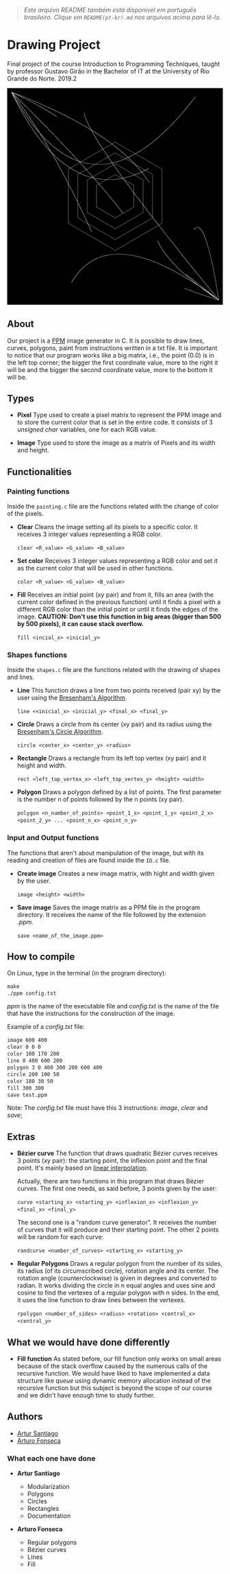 > *Este arquivo README também está disponível em português brasileiro. Clique em `README(pt-br).md` nos arquivos acima para lê-lo.*



# Drawing Project
Final project of the course Introduction to Programming Techniques, taught by professor Gustavo Girão in the Bachelor of IT at the University of Rio Grande do Norte. 2019.2

<p align="center">
 <img src="https://github.com/arturo32/DrawingProject/blob/216c31c9ac130f11ee00acf756ddf9eda12e7050/Examples/Hexagons%20and%20curves.png"
   alt="The image is a square, mostly black, with 4 thin white hexagons, one inside another from the center. A set of thin random white curves come from the up-left and bottom-right conners"/>
</p>

## About
Our project is a <a href="http://netpbm.sourceforge.net/doc/ppm.html">PPM</a> image generator in C. It is possible to draw lines, curves, polygons, paint from instructions written in a txt file.
It is important to notice that our program works like a big matrix, i.e., the point (0.0) is in the left top corner; the bigger the first coordinate value, more to the right it will be and the bigger the second coordinate value, more to the bottom it will be.

## Types
 * **Pixel** Type used to create a pixel matrix to represent the PPM image and to store the current color that is set in the entire code. It consists of 3 *unsigned char* variables, one for each RGB value.

 * **Image** Type used to store the image as a matrix of Pixels and its width and height.
 
## Functionalities
### Painting functions
Inside the `painting.c` file are the functions related with the change of color of the pixels.

* **Clear** Cleans the image setting all its pixels to a specific color. It receives 3 integer values representing a RGB color.

   `clear <R_value> <G_value> <B_value>`

* **Set color** Receives 3 integer values representing a RGB color and set it as the current color that will be used in other functions.

   `color <R_value> <G_value> <B_value>`

* **Fill** Receives an initial point (xy pair) and from it, fills an area (with the current color defined in the previous function) until it finds a pixel with a different RGB color than the initial point or until it finds the edges of the image. <b>CAUTION: Don't use this function in big areas (bigger than 500 by 500 pixels), it can cause stack overflow.</b>

   `fill <incial_x> <inicial_y>`

### Shapes functions
Inside the `shapes.c` file are the functions related with the drawing of shapes and lines.

* **Line** This function draws a line from two points received (pair xy) by the user using the <a href="https://www.cs.helsinki.fi/group/goa/mallinnus/lines/bresenh.html">Bresenham's Algorithm</a>.

   `line <<inicial_x> <inicial_y> <final_x> <final_y>`

* **Circle** Draws a circle from its center (xy pair) and its radius using the <a href="https://www.geeksforgeeks.org/bresenhams-circle-drawing-algorithm/">Bresenham's Circle Algorithm</a>. 

   `circle <center_x> <center_y> <radius>`

* **Rectangle** Draws a rectangle from its left top vertex (xy pair) and it height and width. 

   `rect <left_top_vertex_x> <left_top_vertex_y> <height> <width>`
   
* **Polygon** Draws a polygon defined by a list of points. The first parameter is the number n of points followed by the n points (xy pair).

   `polygon <n_number_of_points> <point_1_x> <point_1_y> <point_2_x> <point_2_y> ... <point_n_x> <point_n_y>`

### Input and Output functions
The functions that aren't about manipulation of the image, but with its reading and creation of files are found inside the `IO.c` file.

* **Create image** Creates a new image matrix, with hight and width given by the user.

   `image <height> <width>`
   
* **Save image** Saves the image matrix as a PPM file in the program directory. It receives the name of the file followed by the extension *.ppm*.

   `save <name_of_the_image.ppm>`

## How to compile
On Linux, type in the terminal (in the program directory):
```
make
./ppm config.txt
```
*ppm* is the name of the executable file and *config.txt* is the name of the file that have the instructions for the construction of the image.

Example of a *config.txt* file:
```
image 600 400
clear 0 0 0
color 100 170 200
line 0 400 600 200
polygon 3 0 400 300 200 600 400
circle 200 100 50
color 180 30 50
fill 300 300
save test.ppm
```
Note: The *config.txt* file must have this 3 instructions: *image*, *clear* and *save*;

## Extras

* **Bézier curve** The function that draws quadratic Bézier curves receives 3 points (xy pair): the starting point, the inflexion point and the final point. It's mainly based on <a href="https://www.youtube.com/watch?v=mAi2-LTC2CA">linear interpolation</a>.
   
   Actually, there are two functions in this program that draws Bézier curves. The first one needs, as said before, 3 points given by the user:
  
   `curve <starting_x> <starting_y> <inflexion_x> <inflexion_y> <final_x> <final_y>`
  
   The second one is a "random curve generator". It receives the number of curves that it will produce and their starting point. The other 2 points will be random for each curve:
  
   `randcurve <number_of_curves> <starting_x> <starting_y>`

* **Regular Polygons** Draws a regular polygon from the number of its sides, its radius (of its circumscribed circle), rotation angle and its center. The rotation angle (counterclockwise) is given in degrees and converted to radian. It works dividing the circle in n equal angles and uses sine and cosine to find the vertexes of a regular polygon with n sides. In the end, it uses the line function to draw lines between the vertexes.

   `rpolygon <number_of_sides> <radius> <rotation> <central_x> <central_y>`

## What we would have done differently 

* **Fill function** As stated before, our fill function only works on small areas because of the stack overflow caused by the numerous calls of the recursive function. We would have liked to have implemented a data structure like *queue* using dynamic memory allocation instead of the recursive function but this subject is beyond the scope of our course and we didn't have enough time to study further. 

## Authors
* <a href="https://github.com/artursantiago">Artur Santiago</a>
* <a href="https://github.com/arturo32">Arturo Fonseca</a>

### What each one have done

* **Artur Santiago**
  * Modularization
  * Polygons
  * Circles
  * Rectangles
  * Documentation

* **Arturo Fonseca**
  * Regular polygons
  * Bézier curves
  * Lines
  * Fill
